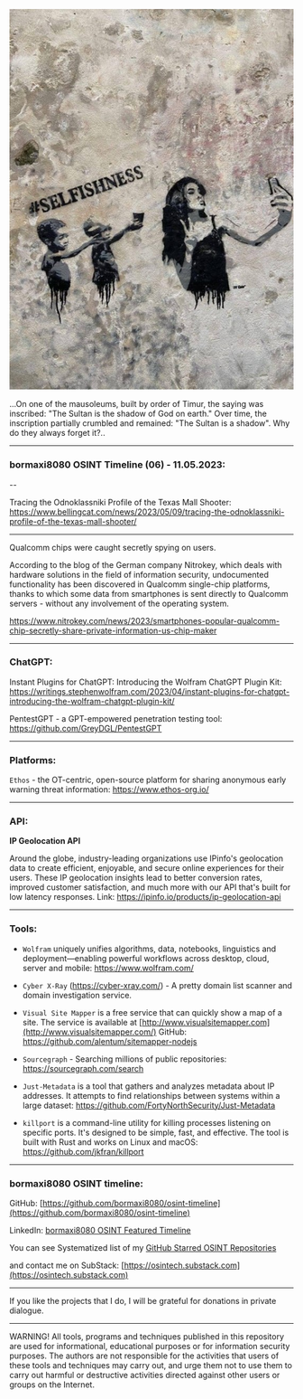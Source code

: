 ![alt text](img/06.jpeg)

...On one of the mausoleums, built by order of Timur, the saying was inscribed: "The Sultan is the shadow of God on earth." Over time, the inscription partially crumbled and remained: "The Sultan is a shadow". Why do they always forget it?..

----
### bormaxi8080 OSINT Timeline (06) - 11.05.2023:

--

Tracing the Odnoklassniki Profile of the Texas Mall Shooter: https://www.bellingcat.com/news/2023/05/09/tracing-the-odnoklassniki-profile-of-the-texas-mall-shooter/

----

Qualcomm chips were caught secretly spying on users.  
  
According to the blog of the German company Nitrokey, which deals with hardware solutions in the field of information security, undocumented functionality has been discovered in Qualcomm single-chip platforms, thanks to which some data from smartphones is sent directly to Qualcomm servers - without any involvement of the operating system.

https://www.nitrokey.com/news/2023/smartphones-popular-qualcomm-chip-secretly-share-private-information-us-chip-maker

----

### ChatGPT:

Instant Plugins for ChatGPT: Introducing the Wolfram ChatGPT Plugin Kit: https://writings.stephenwolfram.com/2023/04/instant-plugins-for-chatgpt-introducing-the-wolfram-chatgpt-plugin-kit/

PentestGPT - a GPT-empowered penetration testing tool: https://github.com/GreyDGL/PentestGPT

----

### Platforms:

```Ethos``` - the OT-centric, open-source platform for sharing anonymous early warning threat information: https://www.ethos-org.io/

----

### API:

**IP Geolocation API**

Around the globe, industry-leading organizations use IPinfo's geolocation data to create efficient, enjoyable, and secure online experiences for their users. These IP geolocation insights lead to better conversion rates, improved customer satisfaction, and much more with our API that's built for low latency responses. Link: https://ipinfo.io/products/ip-geolocation-api

----

### Tools:

- ```Wolfram``` uniquely unifies algorithms, data, notebooks, linguistics and deployment—enabling powerful workflows across desktop, cloud, server and mobile: https://www.wolfram.com/

- ```Cyber X-Ray``` (https://cyber-xray.com/) - A pretty domain list scanner and domain investigation service.

- ```Visual Site Mapper``` is a free service that can quickly show a map of a site. The service is available at [http://www.visualsitemapper.com](http://www.visualsitemapper.com/) 
   GitHub: https://github.com/alentum/sitemapper-nodejs

- ```Sourcegraph``` - Searching millions of public repositories: https://sourcegraph.com/search

- ```Just-Metadata``` is a tool that gathers and analyzes metadata about IP addresses. It attempts to find relationships between systems within a large dataset: https://github.com/FortyNorthSecurity/Just-Metadata

- ```killport``` is a command-line utility for killing processes listening on specific ports. It's designed to be simple, fast, and effective. The tool is built with Rust and works on Linux and macOS: https://github.com/jkfran/killport

----
### bormaxi8080 OSINT timeline:

GitHub: [https://github.com/bormaxi8080/osint-timeline](https://github.com/bormaxi8080/osint-timeline)

LinkedIn: [bormaxi8080 OSINT Featured Timeline](https://www.linkedin.com/in/osintech/details/featured/)

You can see Systematized list of my [GitHub Starred OSINT Repositories](https://github.com/bormaxi8080/osint-repos-list)

and contact me on SubStack: [https://osintech.substack.com](https://osintech.substack.com)

----

If you like the projects that I do, I will be grateful for donations in private dialogue.

----

WARNING! All tools, programs and techniques published in this repository are used for informational, educational purposes or for information security purposes. The authors are not responsible for the activities that users of these tools and techniques may carry out, and urge them not to use them to carry out harmful or destructive activities directed against other users or groups on the Internet.
